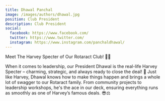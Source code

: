 ```yaml
---
title: Dhawal Panchal
image: /images/authors/dhawal.jpg
position: Club President
description: Club President
social:
  facebook: https://www.facebook.com/
  twitter: https://www.twitter.com/
  instagram: https://www.instagram.com/panchaldhawal/
---
```


Meet The Harvey Specter of Our Rotaract Club! 👔🔹

When it comes to leadership, our President Dhawal is the real-life Harvey Specter – charming, strategic, and always ready to close the deal! 🚀 Just like Harvey, Dhawal knows how to make things happen and brings a whole lot of swagger to our Rotaract family. From community projects to leadership workshops, he's the ace in our deck, ensuring everything runs as smoothly as one of Harvey’s famous deals. 😎⚖️
 